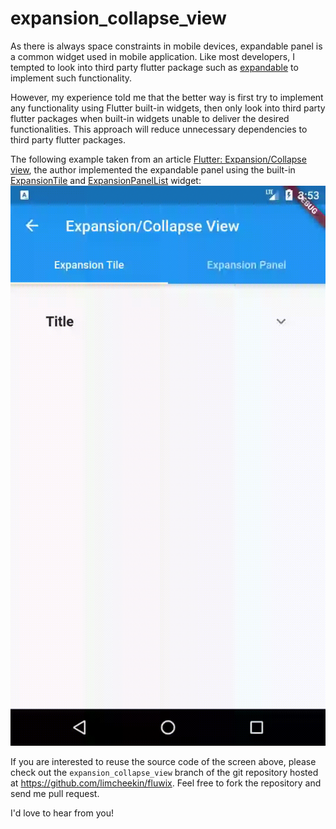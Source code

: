 # expansion_collapse_view
As there is always space constraints in mobile devices, expandable panel is a common widget used in mobile application. Like most developers, I tempted to look into third party flutter package such as [expandable](https://pub.dev/packages/expandable) to implement such functionality. 

However, my experience told me that the better way is first try to implement any functionality using Flutter built-in widgets, then only look into third party flutter packages when built-in widgets unable to deliver the desired functionalities. This approach will reduce unnecessary dependencies to third party flutter packages.

The following example taken from an article [Flutter: Expansion/Collapse view](https://medium.com/flutter-community/flutter-expansion-collapse-view-fde9c51ac438), the author implemented the expandable panel using the built-in [ExpansionTile](https://api.flutter.dev/flutter/material/ExpansionTile-class.html) and [ExpansionPanelList](https://api.flutter.dev/flutter/material/ExpansionPanelList-class.html) widget:
![Expansion Collapse View screenshots](https://github.com/limcheekin/fluwix/raw/main/expansion_collapse_view/images/screenshots.gif "Expansion Collapse View screenshots")

If you are interested to reuse the source code of the screen above, please check out the `expansion_collapse_view` branch of the git repository hosted at https://github.com/limcheekin/fluwix. Feel free to fork the repository and send me pull request.

I'd love to hear from you!